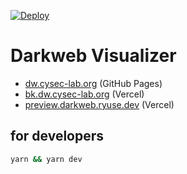 [![Deploy](https://github.com/cysec-lab/onion-soup/actions/workflows/deploy.yml/badge.svg)](https://github.com/cysec-lab/onion-soup/actions/workflows/deploy.yml)

# Darkweb Visualizer

* [dw.cysec-lab.org](http://dw.cysec-lab.org) (GitHub Pages)
* [bk.dw.cysec-lab.org](http://bk.dw.cysec-lab.org) (Vercel)
* [preview.darkweb.ryuse.dev](https://preview.darkweb.ryuse.dev) (Vercel)

## for developers

```sh
yarn && yarn dev
```
